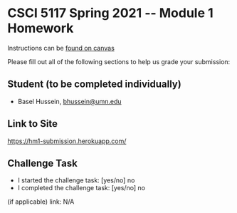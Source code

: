 # CSCI 5117 Spring 2021 -- Module 1 Homework

Instructions can be [found on canvas](https://canvas.umn.edu/courses/217951/pages/homework-1)

Please fill out all of the following sections to help us grade your submission:

## Student (to be completed individually)

* Basel Hussein, bhussein@umn.edu

## Link to Site

<https://hm1-submission.herokuapp.com/>

## Challenge Task

* I started the challenge task: [yes/no] no
* I completed the challenge task: [yes/no] no

(if applicable) link: N/A
